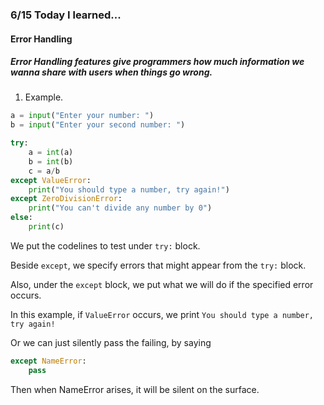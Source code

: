 ### 6/15 Today I learned...

#### Error Handling
##### Error Handling features give programmers how much information we wanna share with users when things go wrong.
1. Example.
```py
a = input("Enter your number: ")
b = input("Enter your second number: ")

try:
    a = int(a)
    b = int(b)
    c = a/b
except ValueError:
    print("You should type a number, try again!")
except ZeroDivisionError:
    print("You can't divide any number by 0")
else:
    print(c)
```

We put the codelines to test under `try:` block.

Beside `except`, we specify errors that might appear from the `try:` block.

Also, under the `except` block, we put what we will do if the specified error occurs.

In this example, if `ValueError` occurs, we print `You should type a number, try again!`

Or we can just silently pass the failing, by saying 

```py
except NameError:
    pass
```

Then when NameError arises, it will be silent on the surface.
